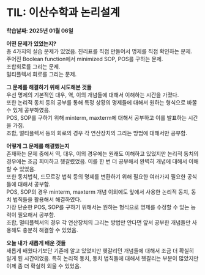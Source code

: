 # TIL: 이산수학과 논리설계
**학습날짜: 2025년 01월 06일**

**어떤 문제가 있었는지?**  
총 4가지의 실습 문제가 있었음.
진리표를 직접 만들어서 명제를 직접 확인하는 문제.  
주어진 Boolean function에서 minimized SOP, POS를 구하는 문제.  
조합회로를 그리는 문제.  
멀티플렉서 회로를 그리는 문제.  

**그 문제를 해결하기 위해 시도해본 것들**  
우선 명제의 기본적인 대우, 역, 이의 개념들에 대해서 이해하는 시간을 가졌다.  
또한 논리적 동치 등의 공부를 통해 특정 상황의 명제들에 대해서 원하는 형식으로 바꿀 수 있게 공부하였음.  
POS, SOP를 구하기 위해 minterm, maxterm에 대해서 공부하고 이를 발표하는 시간을 가짐.  
조합, 멀티플렉서 등의 회로의 경우 각 연산장치의 그리는 방법에 대해서만 공부함.  


**어떻게 그 문제를 해결했는지**  
존재하는 문제 중에서 역, 대우, 이의 경우에는 원래도 이해하고 있었지만 논리적 동치의 경우에는 조금 희미하고 헷갈렸었음.
이를 한 번 더 공부해서 완벽히 개념에 대해서 이해할 수 있었음.  
또한 동치법칙, 드모르강 법칙 등의 명제를 변환하기 위해 필요한 여러가지 필요한 공식들에 대해서 공부함.  
POS, SOP의 경우 minterm, maxterm 개념 이외에도 앞에서 사용한 논리적 동치, 동치 법칙들을 활용해서 해결하였다.  
가장 단순한 POS, SOP를 구하기 위해서는 원하는 형식으로 명제를 수정할 수 있는 능력이 필요해서 공부함.  
조합, 멀티플렉서의 경우 각 연산장치의 그리는 방법만 안다면 앞서 공부한 개념들만 사용해도 충분히 해결할 수 있었음.


**오늘 내가 새롭게 배운 것들**  
새롭게 배웠다기보단 기존에 알고 있었지만 헷갈리던 개념들에 대해서 조금 더 확실히 알게 된 시간이었음.
특히 논리적 동치, 동치 법칙들에 대해서 헷갈리는 부분이 많았지만 이제 좀 더 확실히 외울 수 있었음.

